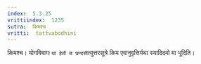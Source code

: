 ```yaml
---
index:  5.3.25
vrittiindex:  1235
sutra:  किमश्च
vritti:  tattvabodhini 
---
```


किमश्च। योगविबागः `था हेतौ च छन्दसी`त्युत्तरसूत्रे किम एवानुवृत्तिर्यथा स्यादिदमो मा भूदिति। 

